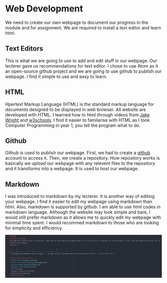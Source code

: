 # Web Development

We need to create our own webpage to document our progress in the module and for assignment. We are required to install a text editor and learn html.

## Text Editors

This is what we are going to use to add and edit stuff in our webpage. Our lecterer gave us  recommendations for text editor. I chose to use Atom as it an open-source github project and we are going to use github to publish our webpage. I find it simple to use and easy to learn.

## HTML

Hpertext Markup Language (HTML) is the standard markup language for documents designed to be displayed in web browser. All website are developed with HTML. I learned how to html through videos from [Jake Wright](https://www.youtube.com/watch?v=bWPMSSsVdPk) and [w3schools](https://www.w3schools.com). I find it easier to familarise with HTML as I took Computer Programming in year 1, you tell the program what to do.

## Github

Github is used to publish our webpage. First, we had to create a [github](https://www.github.com) account to access it. Then, we create a repository. How repository works is basically we upload our webpage with any relevent files to the repository and it transforms into a webpage. It is used to host our webpage.

## Markdown

I was introduced to markdown by my lecterer. It is another way of editing your webpage. I find it easier to edit my webpage using markdown than html. Also, markdown is supported by github. I am able to use html codes in markdown language. Although the website may look simple and bare, I would still prefer markdown as it allows me to quickly edit my webpage with minimal time spent. I would recommed markdown to those who are looking for simplicity and efficiency.

![This is the code for the main webpage](/images/code_mp.png)
